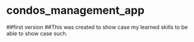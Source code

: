 # condos_management_app
##first version
##This was created to show case my learned skills to be able to show case such.